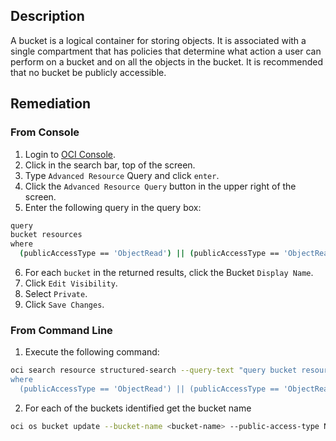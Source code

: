 ## Description

A bucket is a logical container for storing objects. It is associated with a single compartment that has policies that determine what action a user can perform on a bucket and on all the objects in the bucket. It is recommended that no bucket be publicly accessible.

## Remediation

### From Console

1. Login to [OCI Console](https://www.oracle.com/cloud/).
2. Click in the search bar, top of the screen.
3. Type `Advanced Resource` Query and click `enter`.
4. Click the `Advanced Resource Query` button in the upper right of the screen.
5. Enter the following query in the query box:

```bash 
query
bucket resources
where
  (publicAccessType == 'ObjectRead') || (publicAccessType == 'ObjectReadWithoutList')
```

6. For each `bucket` in the returned results, click the Bucket `Display Name`.
7. Click `Edit Visibility`.
8. Select `Private`.
9. Click `Save Changes`.

### From Command Line

1. Execute the following command:

```bash
oci search resource structured-search --query-text "query bucket resources
where
  (publicAccessType == 'ObjectRead') || (publicAccessType == 'ObjectReadWithoutList')"
```

2. For each of the buckets identified get the bucket name

```bash
oci os bucket update --bucket-name <bucket-name> --public-access-type NoPublicAccess
```